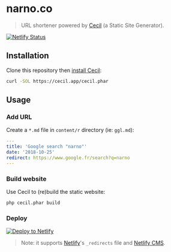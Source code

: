 # narno.co

> URL shortener powered by [Cecil](https://cecil.app) (a Static Site Generator).

[![Netlify Status](https://api.netlify.com/api/v1/badges/e9c3111a-80e1-43a6-b815-07fed77bbda7/deploy-status)](https://app.netlify.com/sites/nrn/deploys)

## Installation

Clone this repository then [install Cecil](https://cecil.app/download/):
```bash
curl -SOL https://cecil.app/cecil.phar
```

## Usage

### Add URL

Create a `*.md` file in `content/r` directory (ie: `ggl.md`):
```yaml
---
title: 'Google search "narno"'
date: '2018-10-25'
redirect: https://www.google.fr/search?q=narno
---
```

### Build website

Use Cecil to (re)build the static website:
```bash
php cecil.phar build
```

### Deploy

[![Deploy to Netlify](https://www.netlify.com/img/deploy/button.svg)](https://app.netlify.com/start/deploy?repository=https://github.com/Narno/narno.co)

> Note: it supports [Netlify](https://www.netlify.com/docs/redirects/)'s `_redirects` file and [Netlify CMS](https://www.netlifycms.org/).
